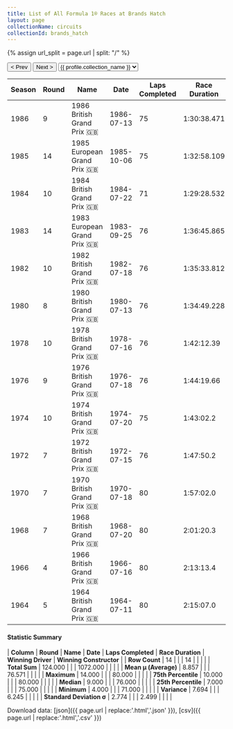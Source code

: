 ```yaml
---
title: List of All Formula 1® Races at Brands Hatch
layout: page
collectionName: circuits
collectionId: brands_hatch
---
```


{% assign url_split = page.url | split: "/" %}
<div id="collection-navigation">
<button onclick="selector.options[selector.selectedIndex-1].value && (window.location = selector.options[selector.selectedIndex-1].value);">&lt; Prev</button>
<button onclick="selector.options[selector.selectedIndex+1].value && (window.location = selector.options[selector.selectedIndex+1].value);">Next &gt;</button>
<select id="selector" onchange="this.options[this.selectedIndex].value && (window.location = this.options[this.selectedIndex].value);">
  {% for collectionId in site.data[page.collectionName].refs %}
    {% if collectionId == page.collectionId %}
      {% assign selected = "selected" %}
    {% else %}
      {% assign selected = "" %}
    {% endif %}
    {% assign profile = site.data[page.collectionName][collectionId].profile %}
    <option value="/f1/{{ page.collectionName }}/{{ collectionId }}/{{ url_split[4] }}" {{ selected }}>{{ profile.collection_name }}</option>
  {% endfor %}
</select>
</div>

| Season | Round | Name | Date | Laps Completed | Race Duration | Winning Driver | Winning Constructor |
|--|--|--|--|--|--|--|--|
| 1986 | 9 | 1986 British Grand Prix 🇬🇧 | 1986-07-13 | 75 | 1:30:38.471 | Nigel Mansell 🇬🇧 | Williams 🇬🇧 |
| 1985 | 14 | 1985 European Grand Prix 🇬🇧 | 1985-10-06 | 75 | 1:32:58.109 | Nigel Mansell 🇬🇧 | Williams 🇬🇧 |
| 1984 | 10 | 1984 British Grand Prix 🇬🇧 | 1984-07-22 | 71 | 1:29:28.532 | Niki Lauda 🇦🇹 | McLaren 🇬🇧 |
| 1983 | 14 | 1983 European Grand Prix 🇬🇧 | 1983-09-25 | 76 | 1:36:45.865 | Nelson Piquet 🇧🇷 | Brabham 🇬🇧 |
| 1982 | 10 | 1982 British Grand Prix 🇬🇧 | 1982-07-18 | 76 | 1:35:33.812 | Niki Lauda 🇦🇹 | McLaren 🇬🇧 |
| 1980 | 8 | 1980 British Grand Prix 🇬🇧 | 1980-07-13 | 76 | 1:34:49.228 | Alan Jones 🇦🇺 | Williams 🇬🇧 |
| 1978 | 10 | 1978 British Grand Prix 🇬🇧 | 1978-07-16 | 76 | 1:42:12.39 | Carlos Reutemann 🇦🇷 | Ferrari 🇮🇹 |
| 1976 | 9 | 1976 British Grand Prix 🇬🇧 | 1976-07-18 | 76 | 1:44:19.66 | Niki Lauda 🇦🇹 | Ferrari 🇮🇹 |
| 1974 | 10 | 1974 British Grand Prix 🇬🇧 | 1974-07-20 | 75 | 1:43:02.2 | Jody Scheckter 🇿🇦 | Tyrrell 🇬🇧 |
| 1972 | 7 | 1972 British Grand Prix 🇬🇧 | 1972-07-15 | 76 | 1:47:50.2 | Emerson Fittipaldi 🇧🇷 | Team Lotus 🇬🇧 |
| 1970 | 7 | 1970 British Grand Prix 🇬🇧 | 1970-07-18 | 80 | 1:57:02.0 | Jochen Rindt 🇦🇹 | Team Lotus 🇬🇧 |
| 1968 | 7 | 1968 British Grand Prix 🇬🇧 | 1968-07-20 | 80 | 2:01:20.3 | Jo Siffert 🇨🇭 | Lotus-Ford 🇬🇧 |
| 1966 | 4 | 1966 British Grand Prix 🇬🇧 | 1966-07-16 | 80 | 2:13:13.4 | Jack Brabham 🇦🇺 | Brabham-Repco 🇬🇧 |
| 1964 | 5 | 1964 British Grand Prix 🇬🇧 | 1964-07-11 | 80 | 2:15:07.0 | Jim Clark 🇬🇧 | Lotus-Climax 🇬🇧 |

#### Statistic Summary

| **Column** | **Round** | **Name** | **Date** | **Laps Completed** | **Race Duration** | **Winning Driver** | **Winning Constructor** |
| **Row Count** | 14 |  |  | 14 |  |  |  |
| **Total Sum** | 124.000 |  |  | 1072.000 |  |  |  |
| **Mean μ (Average)** | 8.857 |  |  | 76.571 |  |  |  |
| **Maximum** | 14.000 |  |  | 80.000 |  |  |  |
| **75th Percentile** | 10.000 |  |  | 80.000 |  |  |  |
| **Median** | 9.000 |  |  | 76.000 |  |  |  |
| **25th Percentile** | 7.000 |  |  | 75.000 |  |  |  |
| **Minimum** | 4.000 |  |  | 71.000 |  |  |  |
| **Variance** | 7.694 |  |  | 6.245 |  |  |  |
| **Standard Deviation σ** | 2.774 |  |  | 2.499 |  |  |  |

Download data: [json]({{ page.url | replace:'.html','.json' }}), [csv]({{ page.url | replace:'.html','.csv' }})
